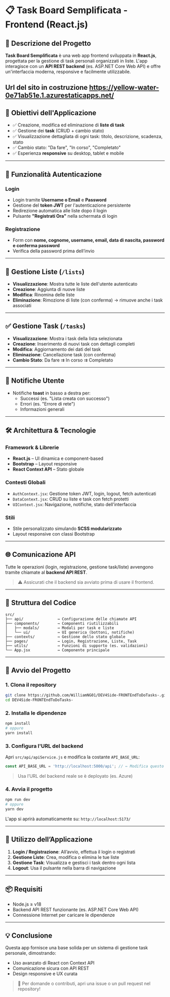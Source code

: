 # 📋 Task Board Semplificata - Frontend (React.js)

## 📌 Descrizione del Progetto

**Task Board Semplificata** è una web app frontend sviluppata in **React.js**, progettata per la gestione di task personali organizzati in liste. L'app interagisce con un **API REST backend** (es. ASP.NET Core Web API) e offre un'interfaccia moderna, responsive e facilmente utilizzabile.

**Url del sito in costruzione** https://yellow-water-0e71ab51e.1.azurestaticapps.net/
---

## 🎯 Obiettivi dell'Applicazione

- ✅ Creazione, modifica ed eliminazione di **liste di task**
- ✅ Gestione dei **task** (CRUD + cambio stato)
- ✅ Visualizzazione dettagliata di ogni task: titolo, descrizione, scadenza, stato
- ✅ Cambio stato: "Da fare", "In corso", "Completato"
- ✅ Esperienza **responsive** su desktop, tablet e mobile

---

## 🔐 Funzionalità Autenticazione

### Login

- Login tramite **Username o Email** e **Password**
- Gestione del **token JWT** per l'autenticazione persistente
- Redirezione automatica alle liste dopo il login
- Pulsante **"Registrati Ora"** nella schermata di login

### Registrazione

- Form con **nome, cognome, username, email, data di nascita, password e conferma password**
- Verifica della password prima dell’invio

---

## 📂 Gestione Liste (`/lists`)

- **Visualizzazione**: Mostra tutte le liste dell'utente autenticato
- **Creazione**: Aggiunta di nuove liste
- **Modifica**: Rinomina delle liste
- **Eliminazione**: Rimozione di liste (con conferma) → rimuove anche i task associati

---

## ✅ Gestione Task (`/tasks`)

- **Visualizzazione**: Mostra i task della lista selezionata
- **Creazione**: Inserimento di nuovi task con dettagli completi
- **Modifica**: Aggiornamento dei dati del task
- **Eliminazione**: Cancellazione task (con conferma)
- **Cambio Stato**: Da fare ⇉ In corso ⇉ Completato

---

## 🔔 Notifiche Utente

- Notifiche **toast** in basso a destra per:
  - Successi (es. "Lista creata con successo")
  - Errori (es. "Errore di rete")
  - Informazioni generali

---

## 🛠️ Architettura & Tecnologie

### Framework & Librerie

- **React.js** – UI dinamica e component-based
- **Bootstrap** – Layout responsive
- **React Context API** – Stato globale

### Contesti Globali

- `AuthContext.jsx`: Gestione token JWT, login, logout, fetch autenticati
- `DataContext.jsx`: CRUD su liste e task con fetch protetti
- `UIContext.jsx`: Navigazione, notifiche, stato dell’interfaccia

### Stili

- Stile personalizzato simulando **SCSS modularizzato**
- Layout responsive con classi Bootstrap

---

## 🌐 Comunicazione API

Tutte le operazioni (login, registrazione, gestione task/liste) avvengono tramite chiamate al **backend API REST**.

> ⚠️ Assicurati che il backend sia avviato prima di usare il frontend.

---

## 📁 Struttura del Codice

```
src/
├── api/               → Configurazione delle chiamate API
├── components/        → Componenti riutilizzabili
│   ├── modals/        → Modali per task e liste
│   └── ui/            → UI generica (bottoni, notifiche)
├── contexts/          → Gestione dello stato globale
├── pages/             → Login, Registrazione, Liste, Task
├── utils/             → Funzioni di supporto (es. validazioni)
└── App.jsx            → Componente principale
```

---

## 🚀 Avvio del Progetto

### 1. Clona il repository

```bash
git clone https://github.com/WilliamNG01/DEV4Side-FRONTEndToDoTasks-.git
cd DEV4Side-FRONTEndToDoTasks-
```

### 2. Installa le dipendenze

```bash
npm install
# oppure
yarn install
```

### 3. Configura l'URL del backend

Apri `src/api/apiService.js` e modifica la costante `API_BASE_URL`:

```js
const API_BASE_URL = 'http://localhost:5000/api'; // ← Modifica questo URL
```

> Usa l’URL del backend reale se è deployato (es. Azure)

### 4. Avvia il progetto

```bash
npm run dev
# oppure
yarn dev
```

L'app si aprirà automaticamente su: `http://localhost:5173/`

---

## 🧬 Utilizzo dell’Applicazione

1. **Login / Registrazione**: All’avvio, effettua il login o registrati
2. **Gestione Liste**: Crea, modifica o elimina le tue liste
3. **Gestione Task**: Visualizza e gestisci i task dentro ogni lista
4. **Logout**: Usa il pulsante nella barra di navigazione

---

## 📦 Requisiti

- Node.js ≥ v18
- Backend API REST funzionante (es. ASP.NET Core Web API)
- Connessione Internet per caricare le dipendenze

---

## 💡 Conclusione

Questa app fornisce una base solida per un sistema di gestione task personale, dimostrando:

- Uso avanzato di React con Context API
- Comunicazione sicura con API REST
- Design responsive e UX curata

> 📨 Per domande o contributi, apri una issue o un pull request nel repository!

